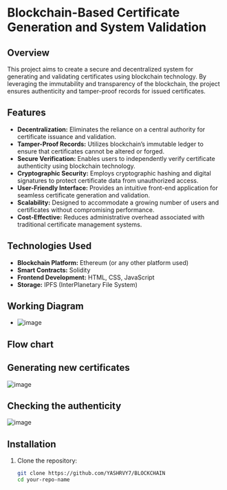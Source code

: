 # Blockchain-Based Certificate Generation and System Validation

## Overview
This project aims to create a secure and decentralized system for generating and validating certificates using blockchain technology. By leveraging the immutability and transparency of the blockchain, the project ensures authenticity and tamper-proof records for issued certificates.

## Features
- **Decentralization:** Eliminates the reliance on a central authority for certificate issuance and validation.
- **Tamper-Proof Records:** Utilizes blockchain’s immutable ledger to ensure that certificates cannot be altered or forged.
- **Secure Verification:** Enables users to independently verify certificate authenticity using blockchain technology.
- **Cryptographic Security:** Employs cryptographic hashing and digital signatures to protect certificate data from unauthorized access.
- **User-Friendly Interface:** Provides an intuitive front-end application for seamless certificate generation and validation.
- **Scalability:** Designed to accommodate a growing number of users and certificates without compromising performance.
- **Cost-Effective:** Reduces administrative overhead associated with traditional certificate management systems.

## Technologies Used
- **Blockchain Platform:** Ethereum (or any other platform used)
- **Smart Contracts:** Solidity
- **Frontend Development:** HTML, CSS, JavaScript
- **Storage:** IPFS (InterPlanetary File System)

 ## Working Diagram
- ![image](https://github.com/user-attachments/assets/85ff5f1f-336c-487e-a333-400832121aad)
## Flow chart
  ## Generating new certificates
  ![image](https://github.com/user-attachments/assets/ed56c76e-4e1e-4c99-8255-d9a985dd01de)

  ## Checking the authenticity
  ![image](https://github.com/user-attachments/assets/5cf9a1ca-6338-4712-aee4-0ea3cbfa52fe)




## Installation
1. Clone the repository:
   ```bash
   git clone https://github.com/YASHRVY7/BLOCKCHAIN
   cd your-repo-name
